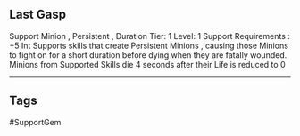 ## Last Gasp
Support
Minion , Persistent , Duration
Tier: 1
Level: 1
Support Requirements : +5 Int
Supports skills that create Persistent Minions , causing those Minions to fight on for a short duration before dying when they are fatally wounded.
Minions from Supported Skills die 4 seconds after their Life is reduced to 0

---
## Tags
#SupportGem
